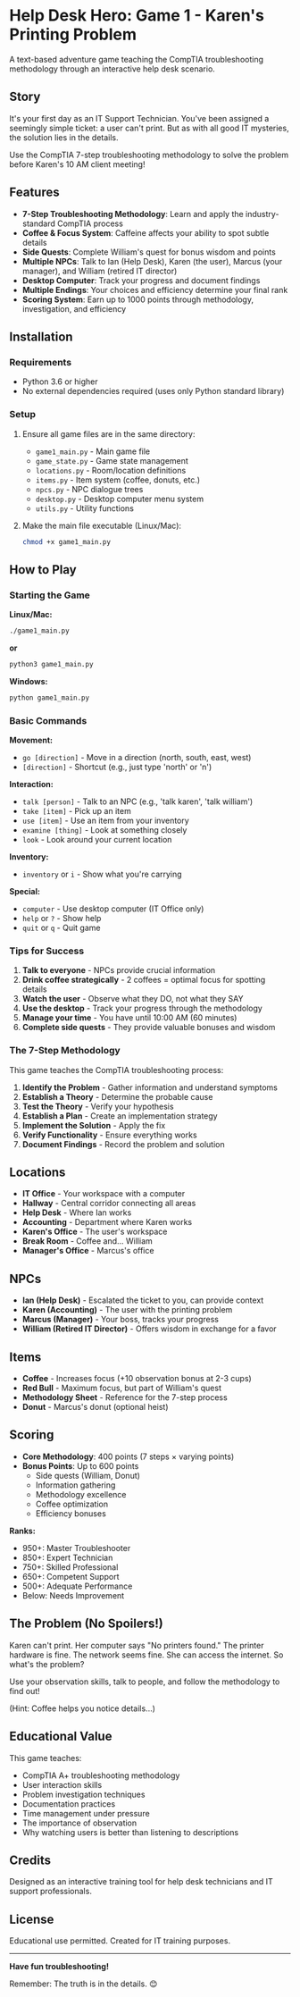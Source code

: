# Help Desk Hero: Game 1 - Karen's Printing Problem

A text-based adventure game teaching the CompTIA troubleshooting methodology through an interactive help desk scenario.

## Story

It's your first day as an IT Support Technician. You've been assigned a seemingly simple ticket: a user can't print. But as with all good IT mysteries, the solution lies in the details. 

Use the CompTIA 7-step troubleshooting methodology to solve the problem before Karen's 10 AM client meeting!

## Features

- **7-Step Troubleshooting Methodology**: Learn and apply the industry-standard CompTIA process
- **Coffee & Focus System**: Caffeine affects your ability to spot subtle details
- **Side Quests**: Complete William's quest for bonus wisdom and points
- **Multiple NPCs**: Talk to Ian (Help Desk), Karen (the user), Marcus (your manager), and William (retired IT director)
- **Desktop Computer**: Track your progress and document findings
- **Multiple Endings**: Your choices and efficiency determine your final rank
- **Scoring System**: Earn up to 1000 points through methodology, investigation, and efficiency

## Installation

### Requirements
- Python 3.6 or higher
- No external dependencies required (uses only Python standard library)

### Setup
1. Ensure all game files are in the same directory:
   - `game1_main.py` - Main game file
   - `game_state.py` - Game state management
   - `locations.py` - Room/location definitions
   - `items.py` - Item system (coffee, donuts, etc.)
   - `npcs.py` - NPC dialogue trees
   - `desktop.py` - Desktop computer menu system
   - `utils.py` - Utility functions

2. Make the main file executable (Linux/Mac):
   ```bash
   chmod +x game1_main.py
   ```

## How to Play

### Starting the Game

**Linux/Mac:**
```bash
./game1_main.py
```

**or**

```bash
python3 game1_main.py
```

**Windows:**
```cmd
python game1_main.py
```

### Basic Commands

**Movement:**
- `go [direction]` - Move in a direction (north, south, east, west)
- `[direction]` - Shortcut (e.g., just type 'north' or 'n')

**Interaction:**
- `talk [person]` - Talk to an NPC (e.g., 'talk karen', 'talk william')
- `take [item]` - Pick up an item
- `use [item]` - Use an item from your inventory
- `examine [thing]` - Look at something closely
- `look` - Look around your current location

**Inventory:**
- `inventory` or `i` - Show what you're carrying

**Special:**
- `computer` - Use desktop computer (IT Office only)
- `help` or `?` - Show help
- `quit` or `q` - Quit game

### Tips for Success

1. **Talk to everyone** - NPCs provide crucial information
2. **Drink coffee strategically** - 2 coffees = optimal focus for spotting details
3. **Watch the user** - Observe what they DO, not what they SAY
4. **Use the desktop** - Track your progress through the methodology
5. **Manage your time** - You have until 10:00 AM (60 minutes)
6. **Complete side quests** - They provide valuable bonuses and wisdom

### The 7-Step Methodology

This game teaches the CompTIA troubleshooting process:

1. **Identify the Problem** - Gather information and understand symptoms
2. **Establish a Theory** - Determine the probable cause
3. **Test the Theory** - Verify your hypothesis
4. **Establish a Plan** - Create an implementation strategy
5. **Implement the Solution** - Apply the fix
6. **Verify Functionality** - Ensure everything works
7. **Document Findings** - Record the problem and solution

## Locations

- **IT Office** - Your workspace with a computer
- **Hallway** - Central corridor connecting all areas
- **Help Desk** - Where Ian works
- **Accounting** - Department where Karen works
- **Karen's Office** - The user's workspace
- **Break Room** - Coffee and... William
- **Manager's Office** - Marcus's office

## NPCs

- **Ian (Help Desk)** - Escalated the ticket to you, can provide context
- **Karen (Accounting)** - The user with the printing problem
- **Marcus (Manager)** - Your boss, tracks your progress
- **William (Retired IT Director)** - Offers wisdom in exchange for a favor

## Items

- **Coffee** - Increases focus (+10 observation bonus at 2-3 cups)
- **Red Bull** - Maximum focus, but part of William's quest
- **Methodology Sheet** - Reference for the 7-step process
- **Donut** - Marcus's donut (optional heist)

## Scoring

- **Core Methodology**: 400 points (7 steps × varying points)
- **Bonus Points**: Up to 600 points
  - Side quests (William, Donut)
  - Information gathering
  - Methodology excellence
  - Coffee optimization
  - Efficiency bonuses

**Ranks:**
- 950+: Master Troubleshooter
- 850+: Expert Technician
- 750+: Skilled Professional
- 650+: Competent Support
- 500+: Adequate Performance
- Below: Needs Improvement

## The Problem (No Spoilers!)

Karen can't print. Her computer says "No printers found." The printer hardware is fine. The network seems fine. She can access the internet. So what's the problem?

Use your observation skills, talk to people, and follow the methodology to find out!

(Hint: Coffee helps you notice details...)

## Educational Value

This game teaches:
- CompTIA A+ troubleshooting methodology
- User interaction skills
- Problem investigation techniques
- Documentation practices
- Time management under pressure
- The importance of observation
- Why watching users is better than listening to descriptions

## Credits

Designed as an interactive training tool for help desk technicians and IT support professionals.

## License

Educational use permitted. Created for IT training purposes.

---

**Have fun troubleshooting!** 

Remember: The truth is in the details. 😊
